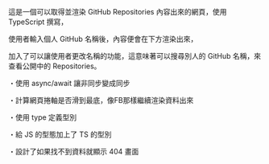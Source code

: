這是一個可以取得並渲染 GitHub Repositories 內容出來的網頁，使用 TypeScript 撰寫，

使用者輸入個人 GitHub 名稱後，內容便會在下方渲染出來，

加入了可以讓使用者更改名稱的功能，這意味著可以搜尋別人的 GitHub 名稱，來查看公開中的 Repositories。

・使用 async/await 讓非同步變成同步

・計算網頁捲軸是否滑到最底，像FB那樣繼續渲染資料出來

・使用 type 定義型別

・給 JS 的型態加上了 TS 的型別

・設計了如果找不到資料就顯示 404 畫面
